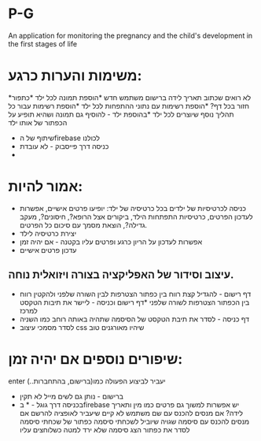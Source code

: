 # P-G
An application for monitoring the pregnancy and the child's development in the first stages of life

# משימות והערות כרגע:
*לא רואים שכתוב תאריך לידה ברישום משתמש חדש
*הוספת תמונה לכל ילד
*כתפור חזור בכל דף?
*הוספת רשימות עם נתוני ההתפחות לכל ילד
*הוספת רשימות עבור כל תהליך נוסף שיוצרים לכל ילד
*בהוספת ילד - להוסיף גם תמונה ושהיא תופיע על הכפתור של אותו ילד
* שיתוף של הfirebase לכולנו
* כניסה דרך פייסבוק - לא עובדת
* 
# אמור להיות:
* כניסה לכרטיסיות של ילדים
בכל כרטיסיה של ילד: יופיעו פרטים אישיים, אפשרות לעדכון הפרטים, כרטיסיות התפתחות הילד, ביקורים אצל הרופא?, חיסונים?, מעקב גדילה?, הוצאת מסמך עם סיכום כל הפרטים.
* יצירת כרטיסיה לילד
* אפשרות לעדכון על הריון כרגע ופרטים עליו בקטנה - אם יהיה זמן
* עדכון פרטים אישיים

## עיצוב וסידור של האפליקציה בצורה ויזואלית נוחה.
* דף רישום - להגדיל קצת רווח בין כפתור הצטרפות לבין השורה שלפני ולהקטין רווח בין הכפתור הצטרפות לשורה שלפני
 *דף רישום וכניסה - ליישר את תיבות הטקסט למרכז
* דף כניסה - לסדר את תיבת הטקסט של הסיסמה שתהיה באותה רוחב כמו השניה
* לסדר מסמכי עיצוב css שיהיו מאורגנים טוב


# שיפורים נוספים אם יהיה זמן:
enter יעביר לביצוע הפעולה כמו(ברישום, בהתחברות..)
* ברישום - נותן גם לשים מייל לא תקין
* בכניסה דרך גוגל - * בfirebase יש אפשרות למשוך גם פרטים כמו מין ותאריך לידה?
אם מנסים להכנס עם שם משתמש לא קיים שיעביר לאופציה להרשם
אם מנסים להכנס עם סיסמה שגויה שיוביל לשכחתי סיסמה
כפתור של שכחתי סיסמה
לסדר את כפתור הצג סיסמה שלא ירד למטה כשלוחצים עליו

